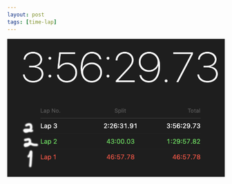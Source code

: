 ```yaml
---
layout: post
tags: [time-lap]
---
```

![Screenshot 2024-09-10 at 13.49.32.png](https://raw.githubusercontent.com/new-Sunset-shimmer/new-Sunset-shimmer.github.io/refs/heads/master/_posts/images/Screenshot%202024-09-29%20at%2023.45.16.png)
